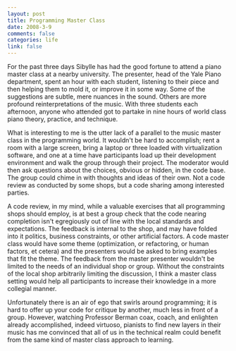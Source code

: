 ```yaml
--- 
layout: post
title: Programming Master Class
date: 2008-3-9
comments: false
categories: life
link: false
---
```

For the past three days Sibylle has had the good fortune to attend a piano master class at a nearby university.  The presenter, head of the Yale Piano department, spent an hour with each student, listening to their piece and then helping them to mold it, or improve it in some way.  Some of the suggestions are subtle, mere nuances in the sound.  Others are more profound reinterpretations of the music.  With three students each afternoon, anyone who attended got to partake in nine hours of world class piano theory, practice, and technique.

What is interesting to me is the utter lack of a parallel to the music master class in the programming world.  It wouldn't be hard to accomplish; rent a room with a large screen, bring a laptop or three loaded with virtualization software, and one at a time have participants load up their development environment and walk the group through their project.  The moderator would then ask questions about the choices, obvious or hidden, in the code base.  The group could chime in with thoughts and ideas of their own.  Not a code review as conducted by some shops, but a code sharing among interested parties.

A code review, in my mind, while a valuable exercises that all programming shops should employ, is at best a group check that the code nearing completion isn't egregiously out of line with the local standards and expectations.  The feedback is internal to the shop, and may have folded into it politics, business constraints, or other artificial factors.  A code master class would have some theme (optimization, or refactoring, or human factors, et cetera) and the presenters would be asked to bring examples that fit the theme.  The feedback from the master presenter wouldn't be limited to the needs of an individual shop or group.  Without the constraints of the local shop arbitrarily limiting the discussion, I think a master class setting would help all participants to increase their knowledge in a more collegial manner.

Unfortunately there is an air of ego that swirls around programming; it is hard to offer up your code for critique by another, much less in front of a group.  However, watching Professor Berman coax, coach, and enlighten already accomplished, indeed virtuoso, pianists to find new layers in their music has me convinced that all of us in the technical realm could benefit from the same kind of master class approach to learning.
